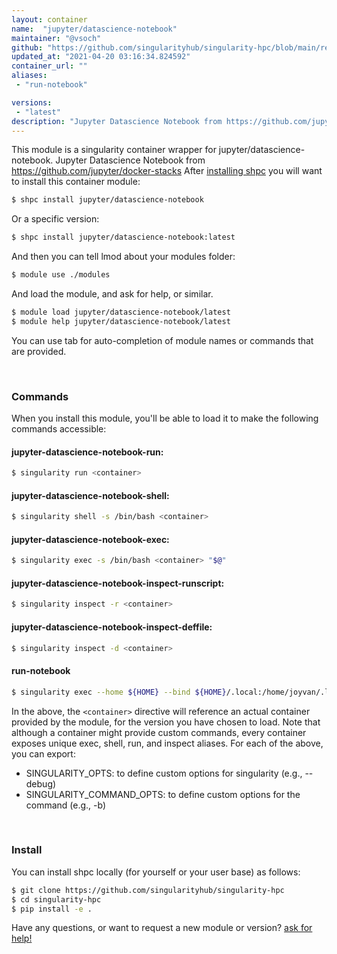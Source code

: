 ```yaml
---
layout: container
name:  "jupyter/datascience-notebook"
maintainer: "@vsoch"
github: "https://github.com/singularityhub/singularity-hpc/blob/main/registry/jupyter/datascience-notebook/container.yaml"
updated_at: "2021-04-20 03:16:34.824592"
container_url: ""
aliases:
 - "run-notebook"

versions:
 - "latest"
description: "Jupyter Datascience Notebook from https://github.com/jupyter/docker-stacks"
---
```


This module is a singularity container wrapper for jupyter/datascience-notebook.
Jupyter Datascience Notebook from https://github.com/jupyter/docker-stacks
After [installing shpc](#install) you will want to install this container module:

```bash
$ shpc install jupyter/datascience-notebook
```

Or a specific version:

```bash
$ shpc install jupyter/datascience-notebook:latest
```

And then you can tell lmod about your modules folder:

```bash
$ module use ./modules
```

And load the module, and ask for help, or similar.

```bash
$ module load jupyter/datascience-notebook/latest
$ module help jupyter/datascience-notebook/latest
```

You can use tab for auto-completion of module names or commands that are provided.

<br>

### Commands

When you install this module, you'll be able to load it to make the following commands accessible:

#### jupyter-datascience-notebook-run:

```bash
$ singularity run <container>
```

#### jupyter-datascience-notebook-shell:

```bash
$ singularity shell -s /bin/bash <container>
```

#### jupyter-datascience-notebook-exec:

```bash
$ singularity exec -s /bin/bash <container> "$@"
```

#### jupyter-datascience-notebook-inspect-runscript:

```bash
$ singularity inspect -r <container>
```

#### jupyter-datascience-notebook-inspect-deffile:

```bash
$ singularity inspect -d <container>
```


#### run-notebook
       
```bash
$ singularity exec --home ${HOME} --bind ${HOME}/.local:/home/joyvan/.local <container> jupyter notebook --no-browser --port=$(shuf -i 2000-65000 -n 1) --ip 0.0.0.0
```



In the above, the `<container>` directive will reference an actual container provided
by the module, for the version you have chosen to load. Note that although a container
might provide custom commands, every container exposes unique exec, shell, run, and
inspect aliases. For each of the above, you can export:

 - SINGULARITY_OPTS: to define custom options for singularity (e.g., --debug)
 - SINGULARITY_COMMAND_OPTS: to define custom options for the command (e.g., -b)

<br>
  
### Install

You can install shpc locally (for yourself or your user base) as follows:

```bash
$ git clone https://github.com/singularityhub/singularity-hpc
$ cd singularity-hpc
$ pip install -e .
```

Have any questions, or want to request a new module or version? [ask for help!](https://github.com/singularityhub/singularity-hpc/issues)